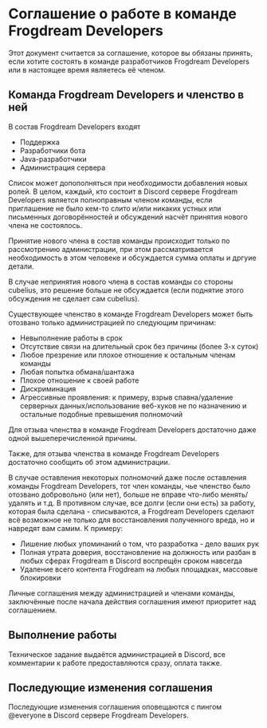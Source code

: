 # Соглашение о работе в команде Frogdream Developers
Этот документ считается за соглашение, которое вы обязаны принять, если хотите состоять в команде разработчиков Frogdream Developers или в настоящее время являетесь её членом.

## Команда Frogdream Developers и членство в ней

В состав Frogdream Developers входят
- Поддержка
- Разработчики бота
- Java-разработчики
- Администрация сервера

Список может допополняться при необходимости добавления новых ролей. В целом, каждый, кто состоит в Discord сервере Frogdream Developers является полноправным членом команды, если приглашение не было кем-то слито и/или никаких устных или письменных договорённостей и обсуждений насчёт принятия нового члена не состоялось.

Принятие нового члена в состав команды происходит только по рассмотрению администрации, при этом рассматривается необходимость в этом человеке и обсуждается сумма оплаты и дргуие детали.

В случае непринятия нового члена в состав команды со стороны cubelius, это решение больше не обсуждается (если поднятие этого обсуждения не сделает сам cubelius).

Существующее членство в команде Frogdream Developers может быть отозвано только администрацией по следующим причинам:

- Невыполнение работы в срок
- Отсутствие связи на длительный срок без причины (более 3-х суток)
- Любое презрение или плохое отношение к остальным членам команды
- Любая попытка обмана/шантажа
- Плохое отношение к своей работе
- Дискриминация
- Агрессивные проявления: к примеру, взрыв спавна/удаление серверных данных/использование веб-хуков не по назначению и остальные подобные превышения полномочий

Для отзыва членства в команде Frogdream Developers достаточно даже одной вышеперечисленной причины.

Также, для отзыва членства в команде Frogdream Developers достаточно сообщить об этом администрации. 

В случае оставления некоторых полномочий даже после оставления команды Frogdream Developers, тот член команды, чье членство было отозвано добровольно (или нет), больше не вправе что-либо менять/удалять и т.д. В противном случае, все долги (если они есть) за работу, которая была сделана - списываются, а Frogdream Developers сделают всё возможное не только для восстановления полученного вреда, но и навредят вам самим. К примеру:

- Лишение любых упоминаний о том, что разработка - дело ваших рук
- Полная утрата доверия, восстановление на должность или разбан в любых сферах Frogdream в Discord воспрещён сроком навсегда
- Удаление всего контента Frogdream на любых площадках, массовые блокировки


Личные соглашения между администрацией и членами команды, заключённые после начала действия соглашения имеют приоритет над соглашением.

## Выполнение работы

Техническое задание выдаётся администрацией в Discord, все комментарии к работе предоставляются сразу, оплата также.

## Последующие изменения соглашения

Последующие изменения соглашения оповещаются с пингом @everyone в Discord сервере Frogdream Developers.
